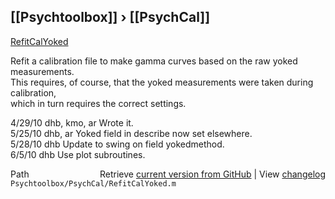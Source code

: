 ## [[Psychtoolbox]] &#8250; [[PsychCal]]

[RefitCalYoked](RefitCalYoked)  
  
Refit a calibration file to make gamma curves based on the raw yoked measurements.  
This requires, of course, that the yoked measurements were taken during calibration,  
which in turn requires the correct settings.  
  
4/29/10  dhb, kmo, ar  Wrote it.  
5/25/10  dhb, ar       Yoked field in describe now set elsewhere.  
5/28/10  dhb           Update to swing on field yokedmethod.  
6/5/10   dhb           Use plot subroutines.  




<div class="code_header" style="text-align:right;">
  <span style="float:left;">Path&nbsp;&nbsp;</span> <span class="counter">Retrieve <a href=
  "https://raw.github.com/Psychtoolbox-3/Psychtoolbox-3/beta/Psychtoolbox/PsychCal/RefitCalYoked.m">current version from GitHub</a> | View <a href=
  "https://github.com/Psychtoolbox-3/Psychtoolbox-3/commits/beta/Psychtoolbox/PsychCal/RefitCalYoked.m">changelog</a></span>
</div>
<div class="code">
  <code>Psychtoolbox/PsychCal/RefitCalYoked.m</code>
</div>

